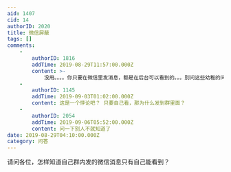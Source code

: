 ```yaml
---
aid: 1407
cid: 14
authorID: 2020
title: 微信屏蔽
tags: []
comments:
    -
        authorID: 1816
        addTime: 2019-08-29T11:57:00.000Z
        content: >-
            没用。。。。你只要在微信里发消息，都是在后台可以看到的。。。别问这些幼稚的问题了。“微信不是你家开的，你想怎么样就怎么样！”除非你不用微信！不然你的所有记录都可以保存在服务器至少5年。
    -
        authorID: 1145
        addTime: 2019-09-03T01:02:00.000Z
        content: 这是一个悖论吧？ 只要自己看，那为什么发到群里面？
    -
        authorID: 2054
        addTime: 2019-09-06T05:52:00.000Z
        content: 问一下别人不就知道了
date: 2019-08-29T04:10:00.000Z
category: 问答
---
```


请问各位，怎样知道自己群内发的微信消息只有自己能看到？
